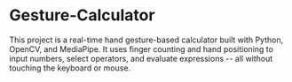 # Gesture-Calculator
This project is a real-time hand gesture-based calculator built with Python, OpenCV, and MediaPipe. It uses finger counting and hand positioning to input numbers, select operators, and evaluate expressions -- all without touching the keyboard or mouse.
